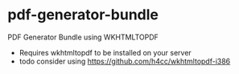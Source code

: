 # pdf-generator-bundle

PDF Generator Bundle using WKHTMLTOPDF

- Requires wkhtmltopdf to be installed on your server
- todo consider using https://github.com/h4cc/wkhtmltopdf-i386